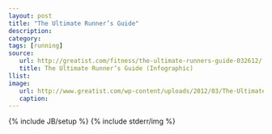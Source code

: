 ```yaml
---
layout: post
title: "The Ultimate Runner’s Guide"
description:
category:
tags: [running]
source:
   url: http://greatist.com/fitness/the-ultimate-runners-guide-032612/
   title: The Ultimate Runner’s Guide (Infographic)
llist:
image:
   url: http://www.greatist.com/wp-content/uploads/2012/03/The-Ultimate-Runners-Guide.png
   caption:
---
```

{% include JB/setup %}
{% include stderr/img %}
